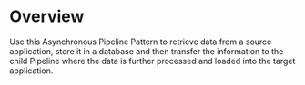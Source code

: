 # Overview

Use this Asynchronous Pipeline Pattern to retrieve data from a source application, store it in a database and then transfer the information to the child Pipeline where the data is further processed and loaded into the target application.&#x20;



